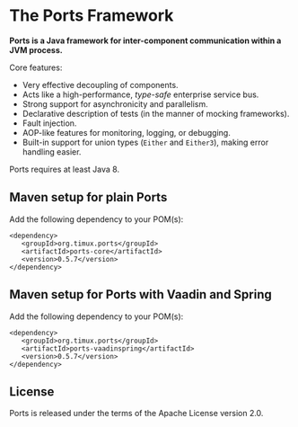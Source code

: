 # The Ports Framework

**Ports is a Java framework for inter-component communication within a JVM process.**

Core features:

* Very effective decoupling of components.
* Acts like a high-performance, *type-safe* enterprise service bus.
* Strong support for asynchronicity and parallelism.
* Declarative description of tests (in the manner of mocking frameworks).
* Fault injection.
* AOP-like features for monitoring, logging, or debugging.
* Built-in support for union types (``Either`` and ``Either3``),
  making error handling easier.

Ports requires at least Java 8.


## Maven setup for plain Ports

Add the following dependency to your POM(s):

```
<dependency>
   <groupId>org.timux.ports</groupId>
   <artifactId>ports-core</artifactId>
   <version>0.5.7</version>
</dependency>
```


## Maven setup for Ports with Vaadin and Spring

Add the following dependency to your POM(s):

```
<dependency>
   <groupId>org.timux.ports</groupId>
   <artifactId>ports-vaadinspring</artifactId>
   <version>0.5.7</version>
</dependency>
```

## License

Ports is released under the terms of the Apache License version 2.0.